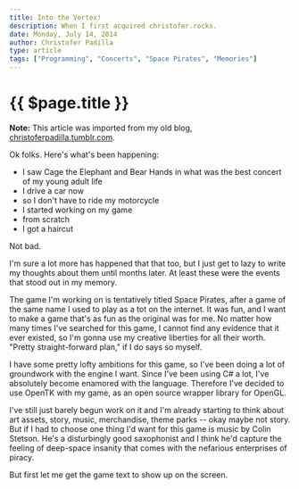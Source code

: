 ```yaml
---
title: Into the Vertex!
description: When I first acquired christofer.rocks.
date: Monday, July 14, 2014
author: Christofer Padilla
type: article
tags: ["Programming", "Concerts", "Space Pirates", "Memories"]
---
```


# {{ $page.title }}

<div class="info"><b>Note:</b> This article was imported from my old blog, <a href="https://christoferpadilla.tumblr.com/post/91810615196/into-the-vertex">christoferpadilla.tumblr.com</a>.</div>

Ok folks. Here's what's been happening:

*   I saw Cage the Elephant and Bear Hands in what was the best concert of my young adult life
*   I drive a car now
*   so I don't have to ride my motorcycle
*   I started working on my game
*   from scratch
*   I got a haircut

Not bad.

I'm sure a lot more has happened that that too, but I just get to lazy to write my thoughts about them until months later. At least these were the events that stood out in my memory.

The game I'm working on is tentatively titled Space Pirates, after a game of the same name I used to play as a tot on the internet. It was fun, and I want to make a game that's as fun as the original was for me. No matter how many times I've searched for this game, I cannot find any evidence that it ever existed, so I'm gonna use my creative liberties for all their worth. "Pretty straight-forward plan," if I do says so myself.

I have some pretty lofty ambitions for this game, so I've been doing a lot of groundwork with the engine I want. Since I've been using C# a lot, I've absolutely become enamored with the language. Therefore I've decided to use OpenTK with my game, as an open source wrapper library for OpenGL.

I've still just barely begun work on it and I'm already starting to think about art assets, story, music, merchandise, theme parks -- okay maybe not story. But if I had to choose one thing I'd want for this game is music by Colin Stetson. He's a disturbingly good saxophonist and I think he'd capture the feeling of deep-space insanity that comes with the nefarious enterprises of piracy.

But first let me get the game text to show up on the screen.

<TagLinks />

<Comments />
